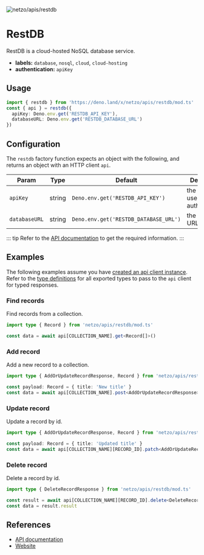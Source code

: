 <img src="https://raw.githubusercontent.com/netzo/netzo/main/assets/apis/restdb.svg" alt="netzo/apis/restdb" class="mb-5 w-75px">

# RestDB

RestDB is a cloud-hosted NoSQL database service.

- **labels:** `database`, `nosql`, `cloud`, `cloud-hosting`
- **authentication:** `apiKey`

## Usage

```ts
import { restdb } from 'https://deno.land/x/netzo/apis/restdb/mod.ts'
const { api } = restdb({
  apiKey: Deno.env.get('RESTDB_API_KEY'),
  databaseURL: Deno.env.get('RESTDB_DATABASE_URL')
})
```

## Configuration

The `restdb` factory function expects an object with the following, and returns an object with an HTTP client `api`.

| Param         | Type   | Default                               | Description                           |
|---------------|--------|---------------------------------------|---------------------------------------|
| `apiKey`      | string | `Deno.env.get('RESTDB_API_KEY')`      | the api key to use for authentication |
| `databaseURL` | string | `Deno.env.get('RESTDB_DATABASE_URL')` | the database URL                      |

::: tip Refer to the [API documentation](https://restdb.io/docs) to get the required information.
:::

## Examples

The following examples assume you have [created an api client instance](#usage). Refer to the [type definitions](https://deno.land/x/netzo/apis/restdb/types.ts) for all exported types to pass to the `api` client for typed responses.


### Find records

Find records from a collection.

```ts
import type { Record } from 'netzo/apis/restdb/mod.ts'

const data = await api[COLLECTION_NAME].get<Record[]>()
```

### Add record

Add a new record to a collection.

```ts
import type { AddOrUpdateRecordResponse, Record } from 'netzo/apis/restdb/mod.ts'

const payload: Record = { title: 'New title' }
const data = await api[COLLECTION_NAME].post<AddOrUpdateRecordResponse>(payload)
```

### Update record

Update a record by id.

```ts
import type { AddOrUpdateRecordResponse, Record } from 'netzo/apis/restdb/mod.ts'

const payload: Record = { title: 'Updated title' }
const data = await api[COLLECTION_NAME][RECORD_ID].patch<AddOrUpdateRecordResponse>(payload)
```

### Delete record

Delete a record by id.

```ts
import type { DeleteRecordResponse } from 'netzo/apis/restdb/mod.ts'

const result = await api[COLLECTION_NAME][RECORD_ID].delete<DeleteRecordResponse>()
const data = result.result
```

## References

- [API documentation](https://restdb.io/docs)
- [Website](https://restdb.io/)
